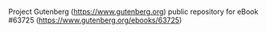 Project Gutenberg (https://www.gutenberg.org) public repository for
eBook #63725 (https://www.gutenberg.org/ebooks/63725)
